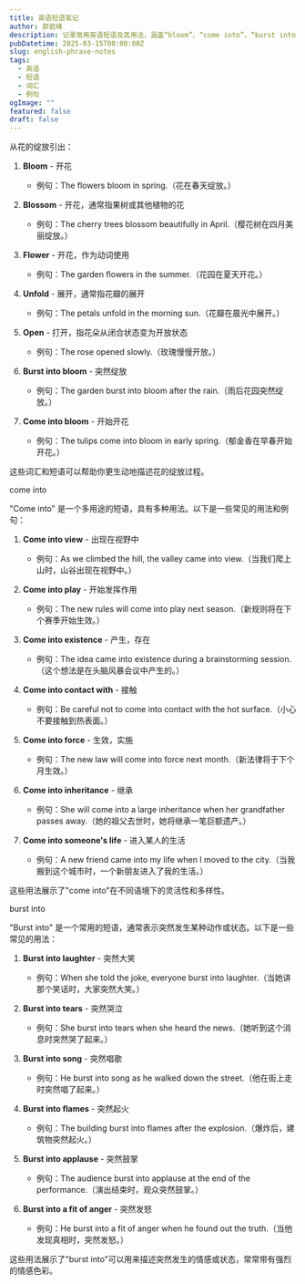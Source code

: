 ```yaml
---
title: 英语短语笔记
author: 郭岩峰
description: 记录常用英语短语及其用法，涵盖“bloom”、“come into”、“burst into”等表达及其例句，帮助理解和记忆。
pubDatetime: 2025-03-15T00:00:00Z
slug: english-phrase-notes
tags:
  - 英语
  - 短语
  - 词汇
  - 例句
ogImage: ""
featured: false
draft: false
---
```




从花的绽放引出：

1. **Bloom** - 开花
   - 例句：The flowers bloom in spring.（花在春天绽放。）

2. **Blossom** - 开花，通常指果树或其他植物的花
   - 例句：The cherry trees blossom beautifully in April.（樱花树在四月美丽绽放。）

3. **Flower** - 开花，作为动词使用
   - 例句：The garden flowers in the summer.（花园在夏天开花。）

4. **Unfold** - 展开，通常指花瓣的展开
   - 例句：The petals unfold in the morning sun.（花瓣在晨光中展开。）

5. **Open** - 打开，指花朵从闭合状态变为开放状态
   - 例句：The rose opened slowly.（玫瑰慢慢开放。）

6. **Burst into bloom** - 突然绽放
   - 例句：The garden burst into bloom after the rain.（雨后花园突然绽放。）

7. **Come into bloom** - 开始开花
   - 例句：The tulips come into bloom in early spring.（郁金香在早春开始开花。）

这些词汇和短语可以帮助你更生动地描述花的绽放过程。

come into 

"Come into" 是一个多用途的短语，具有多种用法。以下是一些常见的用法和例句：

1. **Come into view** - 出现在视野中
   - 例句：As we climbed the hill, the valley came into view.（当我们爬上山时，山谷出现在视野中。）

2. **Come into play** - 开始发挥作用
   - 例句：The new rules will come into play next season.（新规则将在下个赛季开始生效。）

3. **Come into existence** - 产生，存在
   - 例句：The idea came into existence during a brainstorming session.（这个想法是在头脑风暴会议中产生的。）

4. **Come into contact with** - 接触
   - 例句：Be careful not to come into contact with the hot surface.（小心不要接触到热表面。）

5. **Come into force** - 生效，实施
   - 例句：The new law will come into force next month.（新法律将于下个月生效。）

6. **Come into inheritance** - 继承
   - 例句：She will come into a large inheritance when her grandfather passes away.（她的祖父去世时，她将继承一笔巨额遗产。）

7. **Come into someone's life** - 进入某人的生活
   - 例句：A new friend came into my life when I moved to the city.（当我搬到这个城市时，一个新朋友进入了我的生活。）

这些用法展示了"come into"在不同语境下的灵活性和多样性。

burst into

"Burst into" 是一个常用的短语，通常表示突然发生某种动作或状态。以下是一些常见的用法：

1. **Burst into laughter** - 突然大笑
   - 例句：When she told the joke, everyone burst into laughter.（当她讲那个笑话时，大家突然大笑。）

2. **Burst into tears** - 突然哭泣
   - 例句：She burst into tears when she heard the news.（她听到这个消息时突然哭了起来。）

3. **Burst into song** - 突然唱歌
   - 例句：He burst into song as he walked down the street.（他在街上走时突然唱了起来。）

4. **Burst into flames** - 突然起火
   - 例句：The building burst into flames after the explosion.（爆炸后，建筑物突然起火。）

5. **Burst into applause** - 突然鼓掌
   - 例句：The audience burst into applause at the end of the performance.（演出结束时，观众突然鼓掌。）

6. **Burst into a fit of anger** - 突然发怒
   - 例句：He burst into a fit of anger when he found out the truth.（当他发现真相时，突然发怒。）

这些用法展示了"burst into"可以用来描述突然发生的情感或状态，常常带有强烈的情感色彩。

